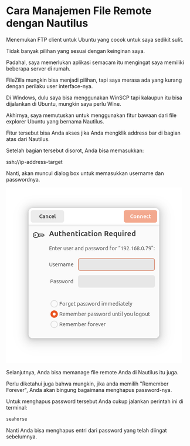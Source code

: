 # Cara Manajemen File Remote dengan Nautilus

Menemukan FTP client untuk Ubuntu yang cocok untuk saya sedikit sulit.

Tidak banyak pilihan yang sesuai dengan keinginan saya.

Padahal, saya memerlukan aplikasi semacam itu mengingat saya memiliki beberapa server di rumah.

FileZilla mungkin bisa menjadi pilihan, tapi saya merasa ada yang kurang dengan perilaku user interface-nya.

Di Windows, dulu saya bisa menggunakan WinSCP tapi kalaupun itu bisa dijalankan di Ubuntu, mungkin saya perlu Wine.

Akhirnya, saya memutuskan untuk menggunakan fitur bawaan dari file explorer Ubuntu yang bernama Nautilus.

Fitur tersebut bisa Anda akses jika Anda mengklik address bar di bagian atas dari Nautilus.

Setelah bagian tersebut disorot, Anda bisa memasukkan:

ssh://ip-address-target

Nanti, akan muncul dialog box untuk memasukkan username dan passwordnya.

![](../media/Screenshot-from-2025-07-07-02-31-11.png)

Selanjutnya, Anda bisa memanage file remote Anda di Nautilus itu juga.

Perlu diketahui juga bahwa mungkin, jika anda memilih "Remember Forever", Anda akan bingung bagaimana menghapus password-nya.

Untuk menghapus password tersebut Anda cukup jalankan perintah ini di terminal:

```bash
seahorse
```

Nanti Anda bisa menghapus entri dari password yang telah diingat sebelumnya.